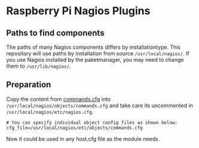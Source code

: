 # Raspberry Pi Nagios Plugins

## Paths to find components

The paths of many Nagios components differs by installationtype. This repository will use paths by installation from source <code>/usr/local/nagios/</code>. If you use Nagios installed by the paketmanager, you may need to change them to <code>/usr/lib/nagios/</code>.

## Preparation

Copy the content from [commands.cfg](https://github.com/chrisschm/rpi_nagios_plugins/blob/b618dcf4f3c99773ea29b38f8ab85efe328a3830/commands.cfg) into <code>/usr/local/nagios/objects/commands.cfg</code> and take care its uncommented in <code>/usr/local/nagios/etc/nagios.cfg</code>.

```
# You can specify individual object config files as shown below:
cfg_file=/usr/local/nagios/etc/objects/commands.cfg
```

Now it could be used in any host.cfg file as the module needs.
